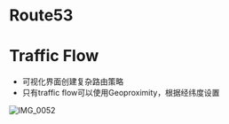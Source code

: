
# Route53

# Traffic Flow
- 可视化界面创建复杂路由策略
- 只有traffic flow可以使用Geoproximity，根据经纬度设置

![IMG_0052](https://user-images.githubusercontent.com/26485327/71156175-cbe38580-2282-11ea-95d3-4420c6b51703.jpeg)
